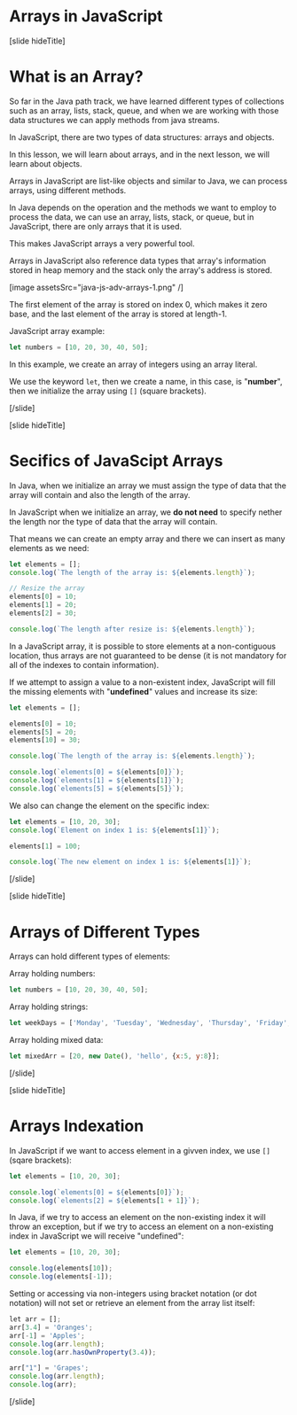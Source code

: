 # Arrays in JavaScript

[slide hideTitle]
# What is an Array?

So far in the Java path track, we have learned different types of collections such as an array, lists, stack, queue, and when we are working with those data structures we can apply methods from java streams.

In JavaScript, there are two types of data structures: arrays and objects.

In this lesson, we will learn about arrays, and in the next lesson, we will learn about objects.

Arrays in JavaScript are list-like objects and similar to Java, we can process arrays, using different methods.

In Java depends on the operation and the methods we want to employ to process the data, we can use an array, lists, stack, or queue, but in JavaScript, there are only arrays that it is used.

This makes JavaScript arrays a very powerful tool.

Arrays in JavaScript also reference data types that array's information stored in heap memory and the stack only the array's address is stored.

[image assetsSrc="java-js-adv-arrays-1.png" /]

The first element of the array is stored on index 0, which makes it zero base, and the last element of the array is stored at length-1.

JavaScript array example:

```js
let numbers = [10, 20, 30, 40, 50];
```

In this example, we create an array of integers using an array literal. 

We use the keyword `let`, then we create a name, in this case, is "**number**", then we initialize the array using `[]` (square brackets). 

[/slide]

[slide hideTitle]
# Secifics of JavaScipt Arrays

In Java, when we initialize an array we must assign the type of data that the array will contain and also the length of the array.

In JavaScript when we initialize an array, we **do not need** to specify nether the length nor the type of data that the array will contain.

That means we can create an empty array and there we can insert as many elements as we need:

```js
let elements = [];
console.log(`The length of the array is: ${elements.length}`);

// Resize the array
elements[0] = 10; 
elements[1] = 20;
elements[2] = 30;

console.log(`The length after resize is: ${elements.length}`);
```

In a JavaScript array, it is possible to store elements at a non-contiguous location, thus arrays are not guaranteed to be dense (it is not mandatory for all of the indexes to contain information).

If we attempt to assign a value to a non-existent index, JavaScript will fill the missing elements with "**undefined**" values and increase its size:

```js
let elements = [];

elements[0] = 10; 
elements[5] = 20;
elements[10] = 30;

console.log(`The length of the array is: ${elements.length}`);

console.log(`elements[0] = ${elements[0]}`);
console.log(`elements[1] = ${elements[1]}`);
console.log(`elements[5] = ${elements[5]}`);
```

We also can change the element on the specific index: 


```js
let elements = [10, 20, 30];
console.log(`Element on index 1 is: ${elements[1]}`);

elements[1] = 100;

console.log(`The new element on index 1 is: ${elements[1]}`);

```

[/slide]

[slide hideTitle]
# Arrays of Different Types

Arrays can hold different types of elements:

Array holding numbers:
```js
let numbers = [10, 20, 30, 40, 50];
```

Array holding strings:
```js
let weekDays = ['Monday', 'Tuesday', 'Wednesday', 'Thursday', 'Friday', 'Saturday', 'Sunday'];
```

Array holding mixed data:
```js
let mixedArr = [20, new Date(), 'hello', {x:5, y:8}];
```
[/slide]

[slide hideTitle]
# Arrays Indexation

In JavaScript if we want to access element in a givven index, we use `[]` (sqare brackets):

```js
let elements = [10, 20, 30];

console.log(`elements[0] = ${elements[0]}`);
console.log(`elements[2] = ${elements[1 + 1]}`);
```

In Java, if we try to access an element on the non-existing index it will throw an exception, but if we try to access an element on a non-existing index in JavaScript we will receive "undefined":

```js
let elements = [10, 20, 30];

console.log(elements[10]);
console.log(elements[-1]);
```

Setting or accessing via non-integers using bracket notation (or dot notation) will not set or retrieve an element from the array list itself:

```js
let arr = [];
arr[3.4] = 'Oranges';
arr[-1] = 'Apples';
console.log(arr.length);               
console.log(arr.hasOwnProperty(3.4));

arr["1"] = 'Grapes';
console.log(arr.length);
console.log(arr);
```
[/slide]